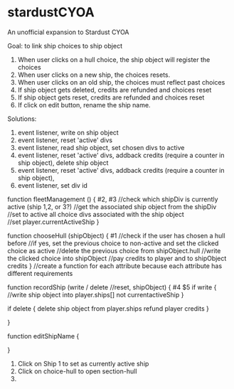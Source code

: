 # stardustCYOA

An unofficial expansion to Stardust CYOA

Goal: to link ship choices to ship object

1. When user clicks on a hull choice, the ship object will register the choices
2. When user clicks on a new ship, the choices resets.
3. When user clicks on an old ship, the choices must reflect past choices
4. If ship object gets deleted, credits are refunded and choices reset
5. If ship object gets reset, credits are refunded and choices reset
6. If click on edit button, rename the ship name.

Solutions:

1. event listener, write on ship object
2. event listener, reset 'active' divs
3. event listener, read ship object, set chosen divs to active
4. event listener, reset 'active' divs, addback credits (require a counter in ship object), delete ship object
5. event listener, reset 'active' divs, addback credits (require a counter in ship object),
6. event listener, set div id

function fleetManagement () { #2, #3
//check which shipDiv is currently active (ship 1,2, or 3?)
//get the associated ship object from the shipDiv
//set to active all choice divs associated with the ship object  
//set player.currentActiveShip
}

function chooseHull (shipObject) { #1
//check if the user has chosen a hull before
//if yes, set the previous choice to non-active and set the clicked choice as active
//delete the previous choice from shipObject.hull
//write the clicked choice into shipObject
//pay credits to player and to shipObject credits
}
//create a function for each attribute because each attribute has different requirements

function recordShip (write / delete //reset, shipObject) { #4 $5
if write {
//write ship object into player.ships[] not currentactiveShip }

if delete {
delete ship object from player.ships
refund player credits
}

}

function editShipName {

}


1. Click on Ship 1 to set as currently active ship 
2. Click on choice-hull to open section-hull
3. 